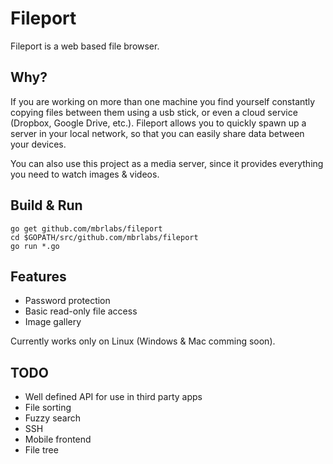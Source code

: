 # Fileport

Fileport is a web based file browser.   

## Why?
If you are working on more than one machine you find yourself constantly copying files between them
using a usb stick, or even a cloud service (Dropbox, Google Drive, etc.). Fileport allows you to quickly
spawn up a server in your local network, so that you can easily share data between your devices.

You can also use this project as a media server, since it provides everything you need to watch images & videos.

## Build & Run
```
go get github.com/mbrlabs/fileport
cd $GOPATH/src/github.com/mbrlabs/fileport
go run *.go
```

## Features
- Password protection
- Basic read-only file access
- Image gallery

Currently works only on Linux (Windows & Mac comming soon).

## TODO
- Well defined API for use in third party apps
- File sorting
- Fuzzy search
- SSH
- Mobile frontend
- File tree